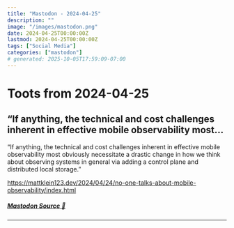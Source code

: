 ```yaml
---
title: "Mastodon - 2024-04-25"
description: ""
image: "/images/mastodon.png"
date: 2024-04-25T00:00:00Z
lastmod: 2024-04-25T00:00:00Z
tags: ["Social Media"]
categories: ["mastodon"]
# generated: 2025-10-05T17:59:09-07:00
---
```


# Toots from 2024-04-25

## “If anything, the technical and cost challenges inherent in effective mobile observability most...

“If anything, the technical and cost challenges inherent in effective mobile observability most obviously necessitate a drastic change in how we think about observing systems in general via adding a control plane and distributed local storage.”

<https://mattklein123.dev/2024/04/24/no-one-talks-about-mobile-observability/index.html>

##### [Mastodon Source 🐘](https://hachyderm.io/@mweagle/112329704224644425)

---

